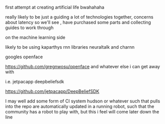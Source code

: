 
first attempt at creating artificial life bwahahaha

really likely to be just a guiding a lot of technologies together,
concerns about latency so we'll see , have purchased some parts and collecting guides to work through

on the machine learning side

likely to be using kaparthys rnn libraries neuraltalk and charnn

googles openface

https://github.com/gregnwosu/openface
and whatever else i can get away with

i.e. jetpacapp deepbeliefsdk

https://github.com/jetpacapp/DeepBeliefSDK

I may well add some form of CI system hudson or whatever such that pulls into the repo are automatically updated in a running robot, such that the community has a robot to play with, but this i feel will come later down the line
